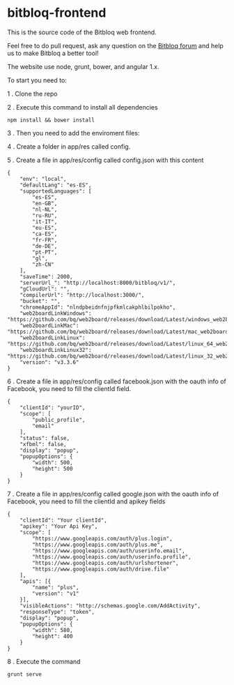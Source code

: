 #   bitbloq-frontend
This is the source code of the Bitbloq web frontend. 

Feel free to do pull request, ask any question on the [Bitbloq forum](http://bitbloq.bq.com/#/forum) and help us to make Bitbloq a better tool!


The website use node, grunt, bower, and angular 1.x.

To start you need to:

1 . Clone the repo

2 . Execute this command to install all dependencies
```
npm install && bower install
```

3 . Then you need to add the enviroment files:

4 . Create a folder in app/res called config.

5 . Create a file in app/res/config called config.json with this content

```
{
    "env": "local",
    "defaultLang": "es-ES",
    "supportedLanguages": [
        "es-ES",
        "en-GB",
        "nl-NL",
        "ru-RU",
        "it-IT",
        "eu-ES",
        "ca-ES",
        "fr-FR",
        "de-DE",
        "pt-PT",
        "gl",
        "zh-CN"
    ],
    "saveTime": 2000,
    "serverUrl_": "http://localhost:8000/bitbloq/v1/",
    "gCloudUrl": "",
    "compilerUrl": "http://localhost:3000/",
    "bucket": "",
    "chromeAppId": "nlndpbeidnfnjpfkmlcakphlbilpokho",
    "web2boardLinkWindows": "https://github.com/bq/web2board/releases/download/Latest/windows_web2board_installer.exe",
    "web2boardLinkMac": "https://github.com/bq/web2board/releases/download/Latest/mac_web2board_installer.pkg",
    "web2boardLinkLinux": "https://github.com/bq/web2board/releases/download/Latest/linux_64_web2board_installer.zip",
    "web2boardLinkLinux32": "https://github.com/bq/web2board/releases/download/Latest/linux_32_web2board_installer.zip",
    "version": "v3.3.6"
}
```

6 . Create a file in app/res/config called facebook.json with the oauth info of Facebook, you need to fill the clientId field.

```
{
    "clientId": "yourID",
    "scope": [
        "public_profile",
        "email"
    ],
    "status": false,
    "xfbml": false,
    "display": "popup",
    "popupOptions": {
        "width": 500,
        "height": 500
    }
}
```

7 . Create a file in app/res/config called google.json with the oauth info of Facebook, you need to fill the clientId and apikey fields

```
{
    "clientId": "Your clientId",
    "apikey": "Your Api Key",
    "scope": [
        "https://www.googleapis.com/auth/plus.login",
        "https://www.googleapis.com/auth/plus.me",
        "https://www.googleapis.com/auth/userinfo.email",
        "https://www.googleapis.com/auth/userinfo.profile",
        "https://www.googleapis.com/auth/urlshortener",
        "https://www.googleapis.com/auth/drive.file"
    ],
    "apis": [{
        "name": "plus",
        "version": "v1"
    }],
    "visibleActions": "http://schemas.google.com/AddActivity",
    "responseType": "token",
    "display": "popup",
    "popupOptions": {
        "width": 580,
        "height": 400
    }
}
```

8 . Execute the command 

```
grunt serve
```

